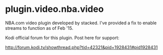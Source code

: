 # plugin.video.nba.video
NBA.com video plugin developed by stacked. I've provided a fix to enable streams to function as of Feb '15.

Kodi official forum for this plugin.  Post here for support:

http://forum.kodi.tv/showthread.php?tid=42321&pid=1928431#pid1928431
